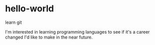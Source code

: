 # hello-world
learn git

I'm interested in learning programming languages to see if it's a career changed I'd like to make in the near future.
